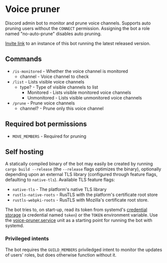 # Voice pruner

Discord admin bot to monitor and prune voice channels. Supports auto pruning users without the `CONNECT` permission. Assigning the bot a role named "no-auto-prune" disables auto pruning.

[Invite link] to an instance of this bot running the latest released version.

## Commands
* `/is-monitored` - Whether the voice channel is monitored
  * channel - Voice channel to check
* `/list` - Lists visible voice channels
  * type? - Type of visible channels to list
    * Monitored - Lists visible monitored voice channels
    * Unmonitored - Lists visible unmonitored voice channels
* `/prune` - Prune voice channels
  * channel? - Prune only this voice channel

## Required bot permissions
* `MOVE_MEMBERS` -  Required for pruning

## Self hosting
A statically compiled binary of the bot may easily be created by running `cargo build --release` (the `--release` flags optimizes the binary), optionally depending upon an external TLS library (configured through feature flags, defaulting to `native-tls`). Available TLS feature flags:

* `native-tls` - The platform's native TLS library
* `rustls-native-roots` - RusTLS with the platform's certificate root store
* `rustls-webpki-roots` - RusTLS with Mozilla's certificate root store.

The bot tries to, on start-up, read its token from systemd's [credential storage] (a credential named `token`) or the `TOKEN` environment variable. Use the [voice-pruner.service](voice-pruner.service) unit as a starting point for running the bot with systemd.

### Privileged intents
The bot requires the `GUILD_MEMBERS` priviledged intent to monitor the updates of users' roles, but does otherwise function without it.

[credential storage]: https://systemd.io/CREDENTIALS/
[Invite link]: https://discord.com/api/oauth2/authorize?client_id=861223160905072640&permissions=16777216&scope=bot%20applications.commands
